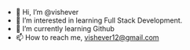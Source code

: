 - 👋 Hi, I’m @vishever
- 👀 I’m interested in learning Full Stack Development.
- 🌱 I’m currently learning Github
- 📫 How to reach me, vishever12@gmail.com

<!---
vishever/vishever is a ✨ special ✨ repository because its `README.md` (this file) appears on your GitHub profile.
You can click the Preview link to take a look at your changes.
--->
